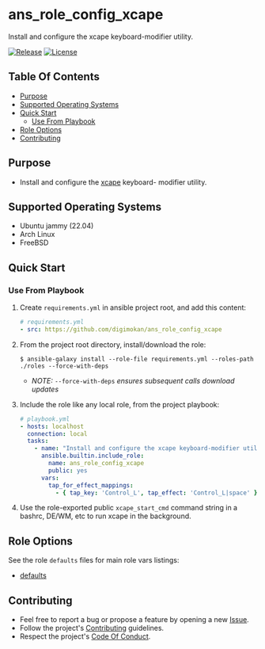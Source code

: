# ans_role_config_xcape

Install and configure the xcape keyboard-modifier utility.

[![Release](https://img.shields.io/github/release/digimokan/ans_role_config_xcape.svg?label=release)](https://github.com/digimokan/ans_role_config_xcape/releases/latest "Latest Release Notes")
[![License](https://img.shields.io/badge/license-MIT-blue.svg?label=license)](LICENSE.md "Project License")

## Table Of Contents

* [Purpose](#purpose)
* [Supported Operating Systems](#supported-operating-systems)
* [Quick Start](#quick-start)
    * [Use From Playbook](#use-from-playbook)
* [Role Options](#role-options)
* [Contributing](#contributing)

## Purpose

* Install and configure the [xcape](https://github.com/alols/xcape) keyboard-
  modifier utility.

## Supported Operating Systems

* Ubuntu jammy (22.04)
* Arch Linux
* FreeBSD

## Quick Start

### Use From Playbook

1. Create `requirements.yml` in ansible project root, and add this content:

   ```yaml
   # requirements.yml
   - src: https://github.com/digimokan/ans_role_config_xcape
   ```

2. From the project root directory, install/download the role:

   ```shell
   $ ansible-galaxy install --role-file requirements.yml --roles-path ./roles --force-with-deps
   ```

   * _NOTE:_ `--force-with-deps` _ensures subsequent calls download updates_

3. Include the role like any local role, from the project playbook:

   ```yaml
   # playbook.yml
   - hosts: localhost
     connection: local
     tasks:
       - name: "Install and configure the xcape keyboard-modifier utility"
         ansible.builtin.include_role:
           name: ans_role_config_xcape
           public: yes
         vars:
           tap_for_effect_mappings:
             - { tap_key: 'Control_L', tap_effect: 'Control_L|space' }
   ```

4. Use the role-exported public `xcape_start_cmd` command string in a bashrc,
   DE/WM, etc to run xcape in the background.

## Role Options

See the role `defaults` files for main role vars listings:

  * [defaults](../defaults/main/)

## Contributing

* Feel free to report a bug or propose a feature by opening a new
  [Issue](https://github.com/digimokan/ans_role_config_xcape/issues).
* Follow the project's [Contributing](CONTRIBUTING.md) guidelines.
* Respect the project's [Code Of Conduct](CODE_OF_CONDUCT.md).

